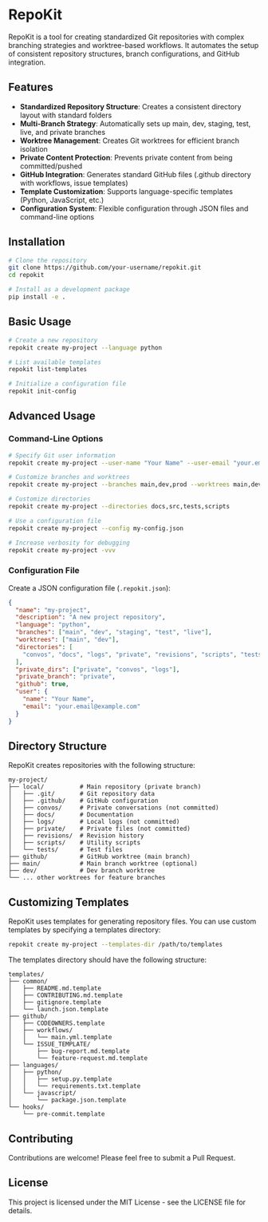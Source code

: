 # RepoKit

RepoKit is a tool for creating standardized Git repositories with complex branching strategies and worktree-based workflows. It automates the setup of consistent repository structures, branch configurations, and GitHub integration.

## Features

- **Standardized Repository Structure**: Creates a consistent directory layout with standard folders
- **Multi-Branch Strategy**: Automatically sets up main, dev, staging, test, live, and private branches
- **Worktree Management**: Creates Git worktrees for efficient branch isolation
- **Private Content Protection**: Prevents private content from being committed/pushed
- **GitHub Integration**: Generates standard GitHub files (.github directory with workflows, issue templates)
- **Template Customization**: Supports language-specific templates (Python, JavaScript, etc.)
- **Configuration System**: Flexible configuration through JSON files and command-line options

## Installation

```bash
# Clone the repository
git clone https://github.com/your-username/repokit.git
cd repokit

# Install as a development package
pip install -e .
```

## Basic Usage

```bash
# Create a new repository
repokit create my-project --language python

# List available templates
repokit list-templates

# Initialize a configuration file
repokit init-config
```

## Advanced Usage

### Command-Line Options

```bash
# Specify Git user information
repokit create my-project --user-name "Your Name" --user-email "your.email@example.com"

# Customize branches and worktrees
repokit create my-project --branches main,dev,prod --worktrees main,dev

# Customize directories
repokit create my-project --directories docs,src,tests,scripts

# Use a configuration file
repokit create my-project --config my-config.json

# Increase verbosity for debugging
repokit create my-project -vvv
```

### Configuration File

Create a JSON configuration file (`.repokit.json`):

```json
{
  "name": "my-project",
  "description": "A new project repository",
  "language": "python",
  "branches": ["main", "dev", "staging", "test", "live"],
  "worktrees": ["main", "dev"],
  "directories": [
    "convos", "docs", "logs", "private", "revisions", "scripts", "tests"
  ],
  "private_dirs": ["private", "convos", "logs"],
  "private_branch": "private",
  "github": true,
  "user": {
    "name": "Your Name",
    "email": "your.email@example.com"
  }
}
```

## Directory Structure

RepoKit creates repositories with the following structure:

```
my-project/
├── local/          # Main repository (private branch)
│   ├── .git/       # Git repository data
│   ├── .github/    # GitHub configuration
│   ├── convos/     # Private conversations (not committed)
│   ├── docs/       # Documentation
│   ├── logs/       # Local logs (not committed)
│   ├── private/    # Private files (not committed)
│   ├── revisions/  # Revision history
│   ├── scripts/    # Utility scripts
│   └── tests/      # Test files
├── github/         # GitHub worktree (main branch)
├── main/           # Main branch worktree (optional)
├── dev/            # Dev branch worktree
└── ... other worktrees for feature branches
```

## Customizing Templates

RepoKit uses templates for generating repository files. You can use custom templates by specifying a templates directory:

```bash
repokit create my-project --templates-dir /path/to/templates
```

The templates directory should have the following structure:

```
templates/
├── common/
│   ├── README.md.template
│   ├── CONTRIBUTING.md.template
│   ├── gitignore.template
│   └── launch.json.template
├── github/
│   ├── CODEOWNERS.template
│   ├── workflows/
│   │   └── main.yml.template
│   └── ISSUE_TEMPLATE/
│       ├── bug-report.md.template
│       └── feature-request.md.template
├── languages/
│   ├── python/
│   │   ├── setup.py.template
│   │   └── requirements.txt.template
│   └── javascript/
│       └── package.json.template
└── hooks/
    └── pre-commit.template
```

## Contributing

Contributions are welcome! Please feel free to submit a Pull Request.

## License

This project is licensed under the MIT License - see the LICENSE file for details.
